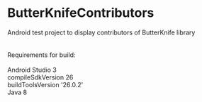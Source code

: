 # ButterKnifeContributors
Android test project to display contributors of ButterKnife library
<br/>
<br/>
<br/>Requirements for build:
<br/>
<br/>Android Studio 3
<br/>compileSdkVersion 26
<br/>buildToolsVersion '26.0.2'
<br/>Java 8
